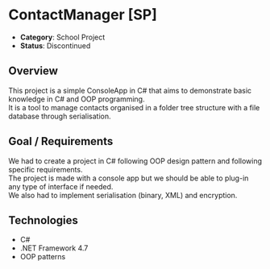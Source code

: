 # ContactManager [SP]

+ **Category**: School Project
+ **Status**: Discontinued

## **Overview**

This project is a simple ConsoleApp in C# that aims to demonstrate basic knowledge in C# and OOP programming.  
It is a tool to manage contacts organised in a folder tree structure with a file database through serialisation.

## **Goal / Requirements**

We had to create a project in C# following OOP design pattern and following specific requirements.  
The project is made with a console app but we should be able to plug-in any type of interface if needed.  
We also had to implement serialisation (binary, XML) and encryption.

## **Technologies**

+ C#
+ .NET Framework 4.7
+ OOP patterns

